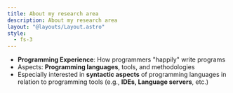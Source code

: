 ```yaml
---
title: About my research area
description: About my research area
layout: "@layouts/Layout.astro"
style:
  - fs-3
---
```


- **Programming Experience**: How programmers "happily" write programs
- Aspects: **Programming languages**, tools, and methodologies
- Especially interested in **syntactic aspects** of programming languages in relation to programming tools (e.g., **IDEs, Language servers**, etc.)